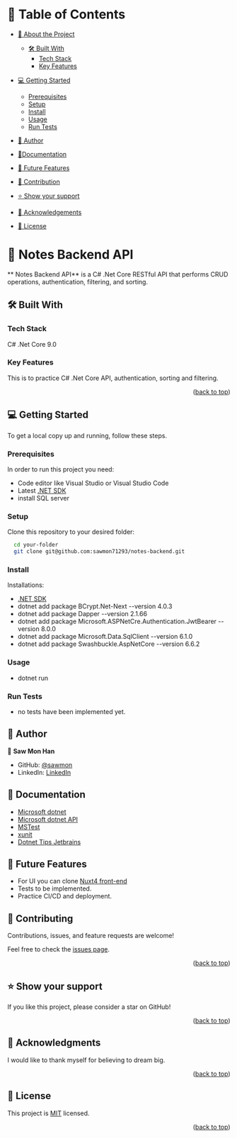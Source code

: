 <a name="readme-top"></a>

# 📗 Table of Contents

- [📖 About the Project](#about-project)

  - [🛠 Built With](#built-with)
    - [Tech Stack](#tech-stack)
    - [Key Features](#key-features)

- [💻 Getting Started](#getting-started)

  - [Prerequisites](#prerequisites)
  - [Setup](#setup)
  - [Install](#install)
  - [Usage](#usage)
  - [Run Tests](#runtests)

- [👥 Author](#authors)
- [🧾Documentation](#documentations)
- [🔭 Future Features](#features)
- [🤝 Contribution](#contributing)
- [⭐️ Show your support](#support)
- [🙏 Acknowledgements](#acknowledgements)
- [📝 License](#license)

<!-- PROJECT DESCRIPTION -->

# 📖 Notes Backend API <a name="about-project"></a>

** Notes Backend API** is a C# .Net Core RESTful API that performs CRUD operations, authentication, filtering, and sorting.
## 🛠 Built With <a name="built-with"></a>

### Tech Stack

<a name="built-with">C# .Net Core 9.0</a>

<!-- Features -->

### Key Features <a name="key-features"></a>

This is to practice C# .Net Core API, authentication, sorting and filtering.

<p align="right">(<a href="#readme-top">back to top</a>)</p>

<!-- GETTING STARTED -->

## 💻 Getting Started <a name="getting-started"></a>

To get a local copy up and running, follow these steps.

### Prerequisites

In order to run this project you need:

- Code editor like Visual Studio or Visual Studio Code
- Latest [.NET SDK](https://dotnet.microsoft.com/en-us/download)
- install SQL server

### Setup

Clone this repository to your desired folder:

```sh
  cd your-folder
  git clone git@github.com:sawmon71293/notes-backend.git
```

### Install

Installations:

- [.NET SDK](https://dotnet.microsoft.com/en-us/download)
- dotnet add package BCrypt.Net-Next --version 4.0.3
- dotnet add package Dapper --version 2.1.66
- dotnet add package Microsoft.ASPNetCre.Authentication.JwtBearer --version 8.0.0
- dotnet add package Microsoft.Data.SqlClient --version 6.1.0
- dotnet add package Swashbuckle.AspNetCore --version 6.6.2

### Usage

- dotnet run

### Run Tests <a name="runtests"></a>

- no tests have been implemented yet.

<!-- AUTHORS -->

## 👥 Author <a name="authors"></a>

👤 **Saw Mon Han**

- GitHub: [@sawmon](https://github.com/sawmon71293/)
- LinkedIn: [LinkedIn](https://www.linkedin.com/in/saw-mon-han/)

## 🧾 Documentation <a name="documentations"></a>

- [Microsoft dotnet](https://learn.microsoft.com/en-us/dotnet/csharp/)
- [Microsoft dotnet API](https://learn.microsoft.com/en-us/dotnet/api/)
- [MSTest](https://learn.microsoft.com/en-us/dotnet/core/testing/unit-testing-with-mstest)
- [xunit](https://xunit.net/docs/getting-started/netcore/cmdline)
- [Dotnet Tips Jetbrains](https://www.jetbrains.com/guide/dotnet/tips/)

## 🔭 Future Features <a name="features"></a>

- For UI you can clone [Nuxt4 front-end](https://github.com/sawmon71293/notes.git)
- Tests to be implemented.
- Practice CI/CD and deployment.

<!-- CONTRIBUTING -->

## 🤝 Contributing <a name="contributing"></a>

Contributions, issues, and feature requests are welcome!

Feel free to check the [issues page](../../issues/).

<p align="right">(<a href="#readme-top">back to top</a>)</p>

<!-- SUPPORT -->

## ⭐️ Show your support <a name="support"></a>

If you like this project, please consider a star on GitHub!

<p align="right">(<a href="#readme-top">back to top</a>)</p>

<!-- ACKNOWLEDGEMENTS -->

## 🙏 Acknowledgments <a name="acknowledgements"></a>

I would like to thank myself for believing to dream big.

<p align="right">(<a href="#readme-top">back to top</a>)</p>

<!-- LICENSE -->

## 📝 License <a name="license"></a>

This project is [MIT](./LICENSE) licensed.

<p align="right">(<a href="#readme-top">back to top</a>)</p>

